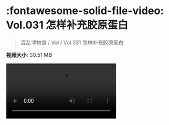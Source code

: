 # :fontawesome-solid-file-video: Vol.031 怎样补充胶原蛋白

> 混乱博物馆 / Vol / Vol.031 怎样补充胶原蛋白

**视频大小**: 30.51 MB

<div class="video"><video src="https://file.hsyhx.top/archive/混乱博物馆/Vol/Vol.031 怎样补充胶原蛋白.mp4" controls preload>🤔 您的浏览器不支持 video 标签</video></div>
